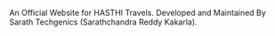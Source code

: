 An Official Website for HASTHI Travels.
Developed and Maintained By Sarath Techgenics (Sarathchandra Reddy Kakarla).
